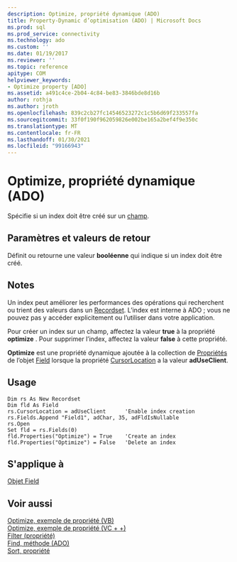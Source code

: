 ```yaml
---
description: Optimize, propriété dynamique (ADO)
title: Property-Dynamic d’optimisation (ADO) | Microsoft Docs
ms.prod: sql
ms.prod_service: connectivity
ms.technology: ado
ms.custom: ''
ms.date: 01/19/2017
ms.reviewer: ''
ms.topic: reference
apitype: COM
helpviewer_keywords:
- Optimize property [ADO]
ms.assetid: a491c4ce-2b04-4c84-be83-3846bde8d16b
author: rothja
ms.author: jroth
ms.openlocfilehash: 839c2cb27fc14546523272c1c5b6d69f233557fa
ms.sourcegitcommit: 33f0f190f962059826e002be165a2bef4f9e350c
ms.translationtype: MT
ms.contentlocale: fr-FR
ms.lasthandoff: 01/30/2021
ms.locfileid: "99166943"
---
```

# <a name="optimize-property-dynamic-ado"></a>Optimize, propriété dynamique (ADO)
Spécifie si un index doit être créé sur un [champ](./field-object.md).  
  
## <a name="settings-and-return-values"></a>Paramètres et valeurs de retour  
 Définit ou retourne une valeur **booléenne** qui indique si un index doit être créé.  
  
## <a name="remarks"></a>Notes  
 Un index peut améliorer les performances des opérations qui recherchent ou trient des valeurs dans un [Recordset](./recordset-object-ado.md). L’index est interne à ADO ; vous ne pouvez pas y accéder explicitement ou l’utiliser dans votre application.  
  
 Pour créer un index sur un champ, affectez la valeur **true** à la propriété **optimize** . Pour supprimer l’index, affectez la valeur **false** à cette propriété.  
  
 **Optimize** est une propriété dynamique ajoutée à la collection de [Propriétés](./properties-collection-ado.md) de l’objet [Field](./field-object.md) lorsque la propriété [CursorLocation](./cursorlocation-property-ado.md) a la valeur **adUseClient**.  
  
## <a name="usage"></a>Usage  
  
```  
Dim rs As New Recordset  
Dim fld As Field  
rs.CursorLocation = adUseClient      'Enable index creation  
rs.Fields.Append "Field1", adChar, 35, adFldIsNullable  
rs.Open  
Set fld = rs.Fields(0)  
fld.Properties("Optimize") = True    'Create an index  
fld.Properties("Optimize") = False   'Delete an index  
```  
  
## <a name="applies-to"></a>S'applique à  
 [Objet Field](./field-object.md)  
  
## <a name="see-also"></a>Voir aussi  
 [Optimize, exemple de propriété (VB)](./optimize-property-example-vb.md)   
 [Optimize, exemple de propriété (VC + +)](./optimize-property-example-vc.md)   
 [Filter (propriété)](./filter-property.md)   
 [Find, méthode (ADO)](./find-method-ado.md)   
 [Sort, propriété](./sort-property.md)